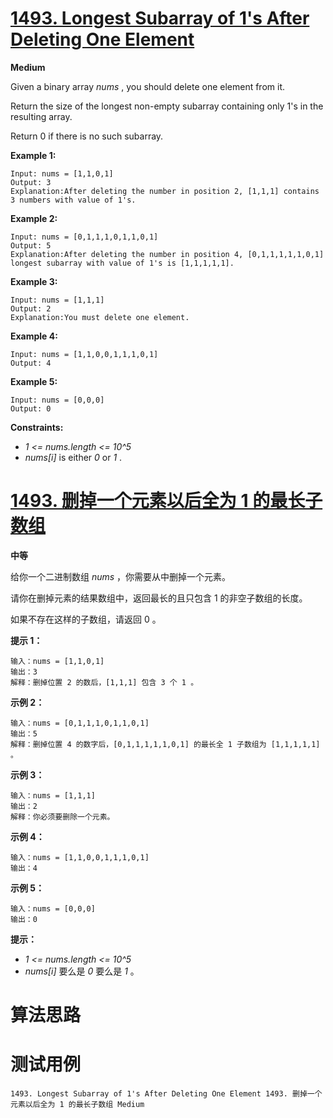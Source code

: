 # [1493. Longest Subarray of 1's After Deleting One Element][enTitle]

**Medium**

Given a binary array  *nums* , you should delete one element from it.

Return the size of the longest non-empty subarray containing only 1's in the resulting array.

Return 0 if there is no such subarray.



**Example 1:** 

```
Input: nums = [1,1,0,1]
Output: 3
Explanation:After deleting the number in position 2, [1,1,1] contains 3 numbers with value of 1's.
```

**Example 2:** 

```
Input: nums = [0,1,1,1,0,1,1,0,1]
Output: 5
Explanation:After deleting the number in position 4, [0,1,1,1,1,1,0,1] longest subarray with value of 1's is [1,1,1,1,1].
```

**Example 3:** 

```
Input: nums = [1,1,1]
Output: 2
Explanation:You must delete one element.
```

**Example 4:** 

```
Input: nums = [1,1,0,0,1,1,1,0,1]
Output: 4

```

**Example 5:** 

```
Input: nums = [0,0,0]
Output: 0

```



**Constraints:** 

-  *1 <= nums.length <= 10^5*  
-  *nums[i]*  is either  *0*  or  *1* .


# [1493. 删掉一个元素以后全为 1 的最长子数组][cnTitle]

**中等**

给你一个二进制数组  *nums*  ，你需要从中删掉一个元素。

请你在删掉元素的结果数组中，返回最长的且只包含 1 的非空子数组的长度。

如果不存在这样的子数组，请返回 0 。



**提示 1：** 

```
输入：nums = [1,1,0,1]
输出：3
解释：删掉位置 2 的数后，[1,1,1] 包含 3 个 1 。
```

**示例 2：** 

```
输入：nums = [0,1,1,1,0,1,1,0,1]
输出：5
解释：删掉位置 4 的数字后，[0,1,1,1,1,1,0,1] 的最长全 1 子数组为 [1,1,1,1,1] 。
```

**示例 3：** 

```
输入：nums = [1,1,1]
输出：2
解释：你必须要删除一个元素。
```

**示例 4：** 

```
输入：nums = [1,1,0,0,1,1,1,0,1]
输出：4

```

**示例 5：** 

```
输入：nums = [0,0,0]
输出：0

```



**提示：** 

-  *1 <= nums.length <= 10^5*  
-  *nums[i]*  要么是  *0*  要么是  *1*  。




# 算法思路

# 测试用例
```
1493. Longest Subarray of 1's After Deleting One Element 1493. 删掉一个元素以后全为 1 的最长子数组 Medium
```

[enTitle]: https://leetcode.com/problems/longest-subarray-of-1s-after-deleting-one-element/
[cnTitle]: https://leetcode-cn.com/problems/longest-subarray-of-1s-after-deleting-one-element/
